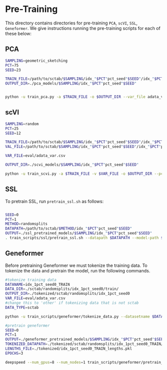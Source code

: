 # Pre-Training


This directory contains directories for pre-training `PCA`, `scVI`, `SSL`, `Geneformer`. We give instructions running the pre-training scripts for each of these below:

## PCA

```bash
SAMPLING=geometric_sketching
PCT=75
SEED=23

TRAIN_FILE=/path/to/sctab/$SAMPLING/idx_"$PCT"pct_seed"$SEED"/idx_"$PCT"pct_seed"$SEED"_TRAIN.h5ad
OUTPUT_DIR=./pca_models/$SAMPLING/idx_"$PCT"pct_seed"$SEED"


python -u train_pca.py -a $TRAIN_FILE -o $OUTPUT_DIR --var_file adata_var.csv
```

## scVI

```bash
SAMPLING=random
PCT=25
SEED=12

TRAIN_FILE=/path/to/sctab/$SAMPLING/idx_"$PCT"pct_seed"$SEED"/idx_"$PCT"pct_seed"$SEED"_TRAIN.h5ad
VAL_FILE=/path/to/sctab/$SAMPLING/idx_"$PCT"pct_seed"$SEED"/idx_"$PCT"pct_seed"$SEED"_VAL.h5ad

VAR_FILE=eval/adata_var.csv

OUTPUT_DIR=./scvi_models/$SAMPLING/idx_"$PCT"pct_seed"$SEED"

python -u train_scvi.py -a $TRAIN_FILE -v $VAR_FILE -o $OUTPUT_DIR --pct $PCT --var_file $VAR_FILE
```

## SSL

To pretrain SSL, run `pretrain_ssl.sh` as follows:

```bash

SEED=0
PCT=1
METHOD=randomsplits
DATAPATH=/path/to/sctab/$METHOD/idx_"$PCT"pct_seed"$SEED"
OUTPUT=./ssl_pretrained_models/$SAMPLING/idx_"$PCT"pct_seed"$SEED"
. train_scripts/ssl/pretrain_ssl.sh --datapath $DATAPATH --model-path $OUTPUT --pct $PCT --seed $SEED --method $METHOD --max-steps 117000 --early_stopping True

```

## Geneformer
Before pretraining Geneformer we must tokenize the training data. To tokenize the data and pretrain the model, run the following commands. 

```bash
#tokenize training data 
DATANAME=idx_1pct_seed0_TRAIN
DATA_DIR=./sctab/randomsplits/idx_1pct_seed0/train/
OUTPUT_DIR=./tokenized/sctab/randomsplits/idx_1pct_seed0
VAR_FILE=eval/adata_var.csv
#change this to 'other' if tokenizing data that is not sctab
DATA_TYPE=sctab

python -u train_scripts/geneformer/tokenize_data.py --datasetname $DATANAME --data_dir $DATA_DIR --var_file $VAR_FILE --output_dir $OUTPUT_DIR --data_type $DATA_TYPE

#pretrain geneformer 
SEED=0
PCT=1
OUTPUT=./geneformer_pretrained_models/$SAMPLING/idx_"$PCT"pct_seed"$SEED"
TOKENIZED_DATAPATH=./tokenized/sctab/randomsplits/idx_1pct_seed0_TRAIN/idx_1pct_seed0_TRAIN.dataset
LENGTHS_FILE=./tokenized/idx_1pct_seed0_TRAIN_lengths.pkl
EPOCHS=3

deepspeed --num_gpus=8 --num_nodes=1 train_scripts/geneformer/pretrain_geneformer.py --gene normal --cluster normal --seed $SEED --pct $PCT --out $OUTPUT --datapath $TOKENIZED_DATAPATH --lengths $LENGTHS_FILE --epochs $EPOCHS
```
